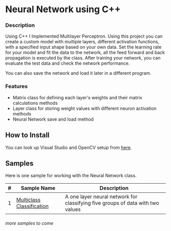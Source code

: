 # Neural Network using C++

### Description

Using C++ I Implemented Multilayer Perceptron. Using this project you can create a custom model with multiple layers, different activation functions, with a specified input shape based on your own data. Set the learning rate for your model and fit the data to the network, all the feed forward and back propagation is executed by the class. After training your network, you can evaluate the test data and check the network performance.

You can also save the network and load it later in a different program.

### Features

- Matrix class for defining each layer's weights and their matrix calculations methods
- Layer class for storing weight values with different neuron activation methods
- Neural Network save and load method

## How to Install

You can look up Visual Studio and OpenCV setup from [here](/Setup).

## Samples

Here is one sample for working with the Neural Network class.

|# |Sample Name                                       |Description                                                                                               |
|--|--------------------------------------------------|----------------------------------------------------------------------------------------------------------|
|1 |[Multiclass Classification](/Samples/NN-Sample-01)|A one layer neural network for classifying five groups of data with two values                            |

###### more samples to come
